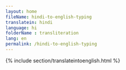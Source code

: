 ```yaml
--- 
layout: home 
fileName: hindi-to-english-typing
translatein: hindi
language: hi
folderName : transliteration
lang: en
permalink: /hindi-to-english-typing
---
```

{% include section/translateintoenglish.html %}